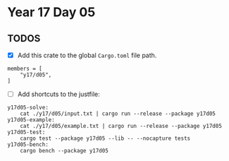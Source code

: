 # Year 17 Day 05

## TODOS

- [x] Add this crate to the global `Cargo.toml` file path.

```
members = [
    "y17/d05",
]
```

- [ ] Add shortcuts to the justfile:

```
y17d05-solve:
    cat ./y17/d05/input.txt | cargo run --release --package y17d05
y17d05-example:
    cat ./y17/d05/example.txt | cargo run --release --package y17d05
y17d05-test:
    cargo test --package y17d05 --lib -- --nocapture tests
y17d05-bench:
    cargo bench --package y17d05
```